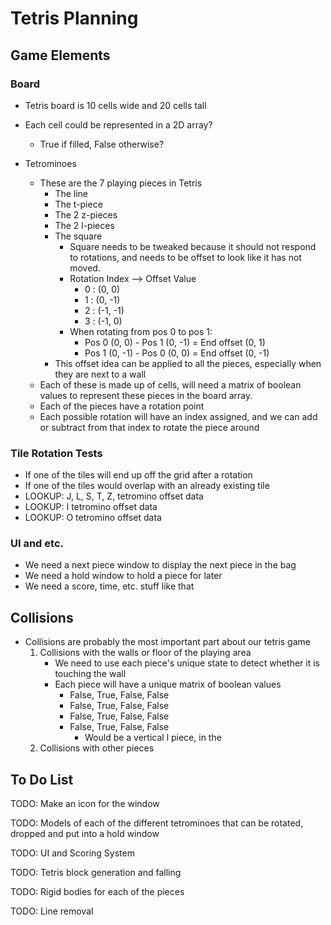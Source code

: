# Tetris Planning

## Game Elements

### Board
  - Tetris board is 10 cells wide and 20 cells tall
  - Each cell could be represented in a 2D array?
    - True if filled, False otherwise?

  - Tetrominoes
    - These are the 7 playing pieces in Tetris
      - The line 
      - The t-piece
      - The 2 z-pieces
      - The 2 l-pieces
      - The square
        - Square needs to be tweaked because it should not respond to rotations, and needs to be offset to look like it has not moved.
        - Rotation Index --> Offset Value
          - 0 : (0, 0)
          - 1 : (0, -1)
          - 2 : (-1, -1)
          - 3 : (-1, 0)
        - When rotating from pos 0 to pos 1:
          - Pos 0 (0, 0) - Pos 1 (0, -1) = End offset (0, 1)
          - Pos 1 (0, -1) - Pos 0 (0, 0) = End offset (0, -1)
      - This offset idea can be applied to all the pieces, especially when they are next to a wall
    - Each of these is made up of cells, will need a matrix of boolean values to represent these pieces in the board array.
    - Each of the pieces have a rotation point
    - Each possible rotation will have an index assigned, and we can add or subtract from that index to rotate the piece around 

### Tile Rotation Tests
  - If one of the tiles will end up off the grid after a rotation
  - If one of the tiles would overlap with an already existing tile
  - LOOKUP: J, L, S, T, Z, tetromino offset data
  - LOOKUP: I tetromino offset data
  - LOOKUP: O tetromino offset data

### UI and etc.
  - We need a next piece window to display the next piece in the bag
  - We need a hold window to hold a piece for later
  - We need a score, time, etc. stuff like that
  
## Collisions
  - Collisions are probably the most important part about our tetris game
    1. Collisions with the walls or floor of the playing area 
       - We need to use each piece's unique state to detect whether it is touching the wall
       - Each piece will have a unique matrix of boolean values
         - False, True, False, False
         - False, True, False, False
         - False, True, False, False
         - False, True, False, False
           - Would be a vertical l piece, in the  
    2. Collisions with other pieces

## To Do List

TODO: Make an icon for the window

TODO: Models of each of the different tetrominoes that can be rotated, dropped and put into a hold window

TODO: UI and Scoring System

TODO: Tetris block generation and falling

TODO: Rigid bodies for each of the pieces

TODO: Line removal
